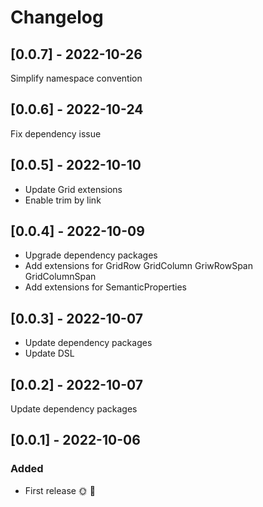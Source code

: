 # Changelog

## [0.0.7] - 2022-10-26

Simplify namespace convention

## [0.0.6] - 2022-10-24

Fix dependency issue

## [0.0.5] - 2022-10-10

- Update Grid extensions
- Enable trim by link

## [0.0.4] - 2022-10-09

- Upgrade dependency packages
- Add extensions for GridRow GridColumn GriwRowSpan GridColumnSpan
- Add extensions for SemanticProperties

## [0.0.3] - 2022-10-07

- Update dependency packages
- Update DSL

## [0.0.2] - 2022-10-07

Update dependency packages

## [0.0.1] - 2022-10-06

### Added
* First release 🌞 🚀
